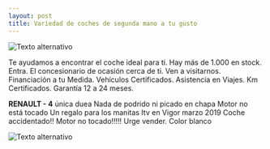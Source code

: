 ```yaml
---
layout: post
title: Variedad de coches de segunda mano a tu gusto
---
```

![Texto alternativo](http://3.bp.blogspot.com/-pBKIbuPDadY/UfubG12HQbI/AAAAAAAACNo/HlDmVoNIHyA/s1600/logo.segundamano.jpg)

Te ayudamos a encontrar el coche ideal para ti. Hay más de 1.000 en stock. Entra. El concesionario de ocasión cerca de ti. Ven a visitarnos. Financiación a tu Medida. Vehículos Certificados. Asistencia en Viajes. Km Certificados. Garantía 12 a 24 meses.

**RENAULT - 4**
única duea Nada de podrido ni picado en chapa Motor no está tocado Un regalo para los manitas Itv en Vigor marzo 2019 Coche accidentado!! Motor no tocado!!!!! Urge vender. Color blanco

![Texto alternativo](http://www.jujuyalmomento.com/upload/img/renola-abandonada_5414.jpg)
